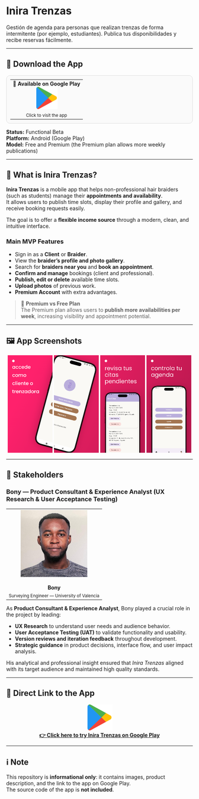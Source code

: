 # Inira Trenzas  
Gestión de agenda para personas que realizan trenzas de forma intermitente (por ejemplo, estudiantes). Publica tus disponibilidades y recibe reservas fácilmente.

---

## 🚀 Download the App
<p align="center">
  <a href="https://play.google.com/store/apps/details?id=com.inira.trenzas&pcampaignid=web_share" target="_blank">
    <table align="center" style="border: 1px solid #ddd; border-radius: 10px; padding: 10px; background-color: #fafafa;">
      <tr>
        <td align="center">
          <b>📲 Available on Google Play</b><br>
          <img src="https://github.com/raulmoto/iniTrz-P/blob/main/google-play.png" alt="Get it on Google Play" height="60"><br>
          <sub>Click to visit the app</sub>
        </td>
      </tr>
    </table>
  </a>
</p>

**Status:** Functional Beta  
**Platform:** Android (Google Play)  
**Model:** Free and Premium (the Premium plan allows more weekly publications)

---

## 📱 What is Inira Trenzas?
**Inira Trenzas** is a mobile app that helps non-professional hair braiders (such as students) manage their **appointments and availability**.  
It allows users to publish time slots, display their profile and gallery, and receive booking requests easily.

The goal is to offer a **flexible income source** through a modern, clean, and intuitive interface.

### Main MVP Features
- Sign in as a **Client** or **Braider**.  
- View the **braider’s profile and photo gallery**.  
- Search for **braiders near you** and **book an appointment**.  
- **Confirm and manage** bookings (client and professional).  
- **Publish, edit or delete** available time slots.  
- **Upload photos** of previous work.  
- **Premium Account** with extra advantages.

> 🔸 **Premium vs Free Plan**  
> The Premium plan allows users to **publish more availabilities per week**, increasing visibility and appointment potential.

---

## 🖼️ App Screenshots
<p align="center">
  <img src="https://github.com/raulmoto/iniTrz-P/blob/main/1.png" width="24%">
  <img src="https://github.com/raulmoto/iniTrz-P/blob/main/2.png" width="24%">
  <img src="https://github.com/raulmoto/iniTrz-P/blob/main/3.png" width="24%">
  <img src="https://github.com/raulmoto/iniTrz-P/blob/main/4.png" width="24%">
</p>

---

## 👥 Stakeholders

### Bony — Product Consultant & Experience Analyst (UX Research & User Acceptance Testing)
<table>
  <tr>
    <td align="center">
      <img src="https://github.com/raulmoto/iniTrz-P/blob/main/bony2.jpeg" width="180"><br><br>
      <b>Bony</b><br>
      <sub>Surveying Engineer — University of Valencia</sub>
    </td>
  </tr>
</table>

As **Product Consultant & Experience Analyst**, Bony played a crucial role in the project by leading:

- **UX Research** to understand user needs and audience behavior.  
- **User Acceptance Testing (UAT)** to validate functionality and usability.  
- **Version reviews and iteration feedback** throughout development.  
- **Strategic guidance** in product decisions, interface flow, and user impact analysis.  

His analytical and professional insight ensured that *Inira Trenzas* aligned with its target audience and maintained high quality standards.

---

## 🔗 Direct Link to the App
<p align="center">
  <a href="https://play.google.com/store/apps/details?id=com.inira.trenzas&pcampaignid=web_share" target="_blank">
    <img src="https://github.com/raulmoto/iniTrz-P/blob/main/google-play.png" alt="Get it on Google Play" height="70"><br>
    <b>👉 Click here to try Inira Trenzas on Google Play</b>
  </a>
</p>

---

## ℹ️ Note
This repository is **informational only**: it contains images, product description, and the link to the app on Google Play.  
The source code of the app is **not included**.

